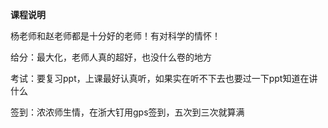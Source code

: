 **课程说明**

杨老师和赵老师都是十分好的老师！有对科学的情怀！

给分：最大化，老师人真的超好，也没什么卷的地方

考试：要复习ppt，上课最好认真听，如果实在听不下去也要过一下ppt知道在讲什么

签到：浓浓师生情，在浙大钉用gps签到，五次到三次就算满